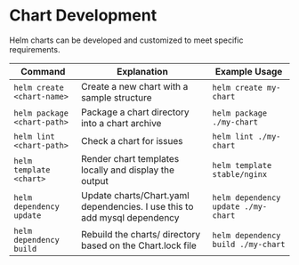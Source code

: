 # Chart Development

Helm charts can be developed and customized to meet specific requirements.

| Command | Explanation | Example Usage |
|---------|-------------|---------------|
| `helm create <chart-name>` | Create a new chart with a sample structure | `helm create my-chart` |
| `helm package <chart-path>` | Package a chart directory into a chart archive | `helm package ./my-chart` |
| `helm lint <chart-path>` | Check a chart for issues | `helm lint ./my-chart` |
| `helm template <chart>` | Render chart templates locally and display the output | `helm template stable/nginx` |
| `helm dependency update` | Update charts/Chart.yaml dependencies. I use this to add mysql dependency | `helm dependency update ./my-chart` |
| `helm dependency build` | Rebuild the charts/ directory based on the Chart.lock file | `helm dependency build ./my-chart` |
